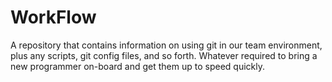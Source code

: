 # WorkFlow
A repository that contains information on using git in our team environment, plus any scripts, git config files, and so forth.  Whatever required to bring a new programmer on-board and get them up to speed quickly.
